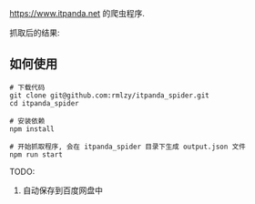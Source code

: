 https://www.itpanda.net 的爬虫程序.

抓取后的结果: [](./output.json)

## 如何使用
```shell script
# 下载代码
git clone git@github.com:rmlzy/itpanda_spider.git
cd itpanda_spider

# 安装依赖
npm install

# 开始抓取程序, 会在 itpanda_spider 目录下生成 output.json 文件
npm run start
```

TODO: 
1. 自动保存到百度网盘中